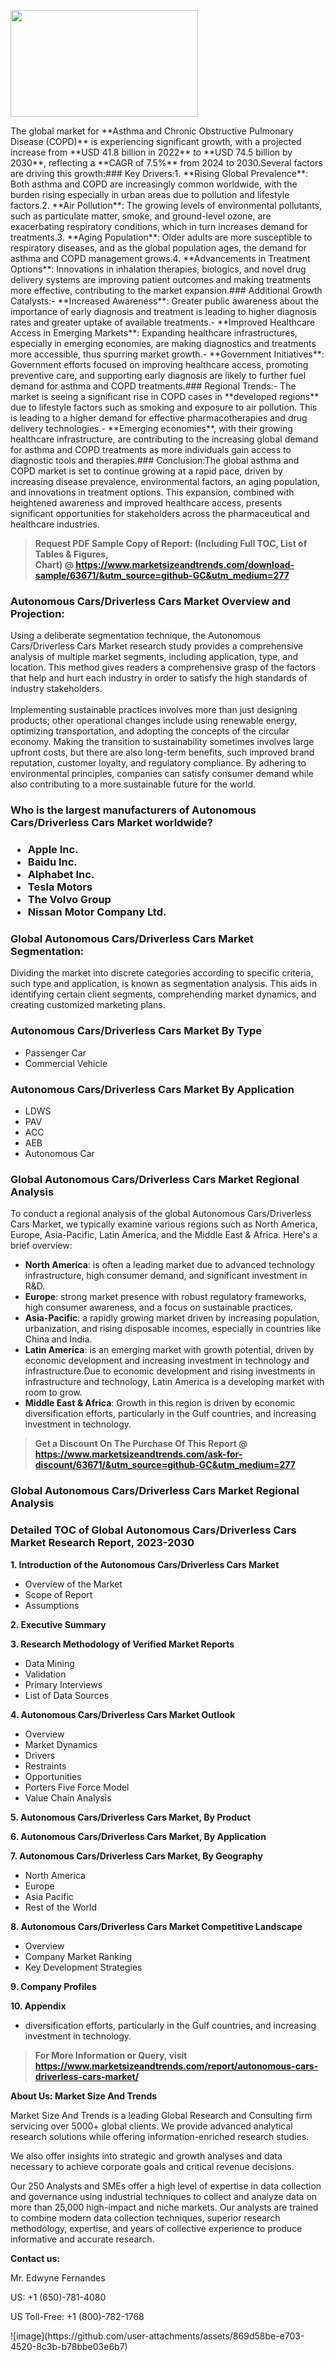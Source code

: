 <p><img class="alignnone size-medium wp-image-20088" src="https://ffe5etoiles.com/wp-content/uploads/2024/12/MST1-300x171.png" alt="" width="300" height="171" /></p>The global market for **Asthma and Chronic Obstructive Pulmonary Disease (COPD)** is experiencing significant growth, with a projected increase from **USD 41.8 billion in 2022** to **USD 74.5 billion by 2030**, reflecting a **CAGR of 7.5%** from 2024 to 2030.Several factors are driving this growth:### Key Drivers:1. **Rising Global Prevalence**: Both asthma and COPD are increasingly common worldwide, with the burden rising especially in urban areas due to pollution and lifestyle factors.2. **Air Pollution**: The growing levels of environmental pollutants, such as particulate matter, smoke, and ground-level ozone, are exacerbating respiratory conditions, which in turn increases demand for treatments.3. **Aging Population**: Older adults are more susceptible to respiratory diseases, and as the global population ages, the demand for asthma and COPD management grows.4. **Advancements in Treatment Options**: Innovations in inhalation therapies, biologics, and novel drug delivery systems are improving patient outcomes and making treatments more effective, contributing to the market expansion.### Additional Growth Catalysts:- **Increased Awareness**: Greater public awareness about the importance of early diagnosis and treatment is leading to higher diagnosis rates and greater uptake of available treatments.- **Improved Healthcare Access in Emerging Markets**: Expanding healthcare infrastructures, especially in emerging economies, are making diagnostics and treatments more accessible, thus spurring market growth.- **Government Initiatives**: Government efforts focused on improving healthcare access, promoting preventive care, and supporting early diagnosis are likely to further fuel demand for asthma and COPD treatments.### Regional Trends:- The market is seeing a significant rise in COPD cases in **developed regions** due to lifestyle factors such as smoking and exposure to air pollution. This is leading to a higher demand for effective pharmacotherapies and drug delivery technologies.- **Emerging economies**, with their growing healthcare infrastructure, are contributing to the increasing global demand for asthma and COPD treatments as more individuals gain access to diagnostic tools and therapies.### Conclusion:The global asthma and COPD market is set to continue growing at a rapid pace, driven by increasing disease prevalence, environmental factors, an aging population, and innovations in treatment options. This expansion, combined with heightened awareness and improved healthcare access, presents significant opportunities for stakeholders across the pharmaceutical and healthcare industries.</p><blockquote id="" class=""><strong>Request PDF Sample Copy of Report: (Including Full TOC, List of Tables &amp; Figures, Chart)&nbsp;@&nbsp;<strong><a href="https://www.marketsizeandtrends.com/download-sample/63671/&utm_source=github-GC&utm_medium=277" target="_blank">https://www.marketsizeandtrends.com/download-sample/63671/&utm_source=github-GC&utm_medium=277</a></strong></strong></blockquote><h3 id="" class="">Autonomous Cars/Driverless Cars Market&nbsp;Overview and Projection:</h3><p id="" class="">Using a deliberate segmentation technique, the Autonomous Cars/Driverless Cars Market research study provides a comprehensive analysis of multiple market segments, including application, type, and location. This method gives readers a comprehensive grasp of the factors that help and hurt each industry in order to satisfy the high standards of industry stakeholders. <br /> <br />Implementing sustainable practices involves more than just designing products; other operational changes include using renewable energy, optimizing transportation, and adopting the concepts of the circular economy. Making the transition to sustainability sometimes involves large upfront costs, but there are also long-term benefits, such improved brand reputation, customer loyalty, and regulatory compliance. By adhering to environmental principles, companies can satisfy consumer demand while also contributing to a more sustainable future for the world.</p><h3 id="" class="">Who is the largest manufacturers of&nbsp;Autonomous Cars/Driverless Cars Market worldwide?</h3><h3 class=""><p><ul><li>Apple Inc. </li><li> Baidu Inc. </li><li> Alphabet Inc. </li><li> Tesla Motors </li><li> The Volvo Group </li><li> Nissan Motor Company Ltd.</li></ul></p></h3><h3 id="" class="">Global&nbsp;Autonomous Cars/Driverless Cars Market Segmentation:</h3><p id="" class="">Dividing the market into discrete categories according to specific criteria, such type and application, is known as segmentation analysis. This aids in identifying certain client segments, comprehending market dynamics, and creating customized marketing plans.</p><h3 id="" class="">Autonomous Cars/Driverless Cars Market&nbsp;By Type</h3><p><p><ul><li>Passenger Car </li><li> Commercial Vehicle</p></li></ul></p></p><h3 id="" class="">Autonomous Cars/Driverless Cars Market&nbsp;By Application</h3><p class=""><p><ul><li>LDWS </li><li> PAV </li><li> ACC </li><li> AEB </li><li> Autonomous Car</li></ul></p></p><h3 id="" class="">Global Autonomous Cars/Driverless Cars Market Regional Analysis</h3><p id="" class="">To conduct a regional analysis of the global Autonomous Cars/Driverless Cars Market, we typically examine various regions such as North America, Europe, Asia-Pacific, Latin America, and the Middle East &amp; Africa. Here's a brief overview:</p><ul><li><strong>North America</strong>: is often a leading market due to advanced technology infrastructure, high consumer demand, and significant investment in R&amp;D.</li><li><strong>Europe</strong>: strong market presence with robust regulatory frameworks, high consumer awareness, and a focus on sustainable practices.</li><li><strong>Asia-Pacific</strong>: a rapidly growing market driven by increasing population, urbanization, and rising disposable incomes, especially in countries like China and India.</li><li><strong>Latin America</strong>: is an emerging market with growth potential, driven by economic development and increasing investment in technology and infrastructure.Due to economic development and rising investments in infrastructure and technology, Latin America is a developing market with room to grow.</li><li><strong>Middle East &amp; Africa</strong>: Growth in this region is driven by economic diversification efforts, particularly in the Gulf countries, and increasing investment in technology.</li></ul><blockquote id="" class=""><strong>Get a Discount On The Purchase Of This Report @ <strong><a href="https://www.marketsizeandtrends.com/ask-for-discount/63671/&utm_source=github-GC&utm_medium=277" target="_blank">https://www.marketsizeandtrends.com/ask-for-discount/63671/&utm_source=github-GC&utm_medium=277</a></strong></strong></blockquote><h3 id="" class="">Global Autonomous Cars/Driverless Cars Market Regional Analysis</h3><h3 id="" class="">Detailed TOC of Global Autonomous Cars/Driverless Cars Market Research Report, 2023-2030</h3><p id="" class=""><strong>1. Introduction of the Autonomous Cars/Driverless Cars Market</strong></p><ul><li>Overview of the Market</li><li>Scope of Report</li><li>Assumptions</li></ul><p id="" class=""><strong>2. Executive Summary</strong></p><p id="" class=""><strong>3. Research Methodology of Verified Market Reports</strong></p><ul><li>Data Mining</li><li>Validation</li><li>Primary Interviews</li><li>List of Data Sources</li></ul><p id="" class=""><strong>4. Autonomous Cars/Driverless Cars Market Outlook</strong></p><ul><li>Overview</li><li>Market Dynamics</li><li>Drivers</li><li>Restraints</li><li>Opportunities</li><li>Porters Five Force Model</li><li>Value Chain Analysis</li></ul><p id="" class=""><strong>5. Autonomous Cars/Driverless Cars Market, By Product</strong></p><p id="" class=""><strong>6. Autonomous Cars/Driverless Cars Market, By Application</strong></p><p id="" class=""><strong>7. Autonomous Cars/Driverless Cars Market, By Geography</strong></p><ul><li>North America</li><li>Europe</li><li>Asia Pacific</li><li>Rest of the World</li></ul><p id="" class=""><strong>8. Autonomous Cars/Driverless Cars Market Competitive Landscape</strong></p><ul><li>Overview</li><li>Company Market Ranking</li><li>Key Development Strategies</li></ul><p id="" class=""><strong>9. Company Profiles</strong></p><p id="" class=""><strong>10. Appendix</strong></p><ul><li>diversification efforts, particularly in the Gulf countries, and increasing investment in technology.</li></ul><blockquote id="" class=""><strong>For More Information or Query, visit <strong><strong><a href="https://www.marketsizeandtrends.com/report/autonomous-cars-driverless-cars-market/" target="_blank">https://www.marketsizeandtrends.com/report/autonomous-cars-driverless-cars-market/</a></strong></strong></strong></blockquote><p id="" class=""><strong>About Us: Market Size And Trends</strong></p><p id="" class="">Market Size And Trends is a leading Global Research and Consulting firm servicing over 5000+ global clients. We provide advanced analytical research solutions while offering information-enriched research studies.</p><p id="" class="">We also offer insights into strategic and growth analyses and data necessary to achieve corporate goals and critical revenue decisions.</p><p id="" class="">Our 250 Analysts and SMEs offer a high level of expertise in data collection and governance using industrial techniques to collect and analyze data on more than 25,000 high-impact and niche markets. Our analysts are trained to combine modern data collection techniques, superior research methodology, expertise, and years of collective experience to produce informative and accurate research.</p><p id="" class=""><strong>Contact us:</strong></p><p id="" class="">Mr. Edwyne Fernandes</p><p id="" class="">US: +1 (650)-781-4080</p><p id="" class="">US Toll-Free: +1 (800)-782-1768</p>
![image](https://github.com/user-attachments/assets/869d58be-e703-4520-8c3b-b78bbe03e6b7)
